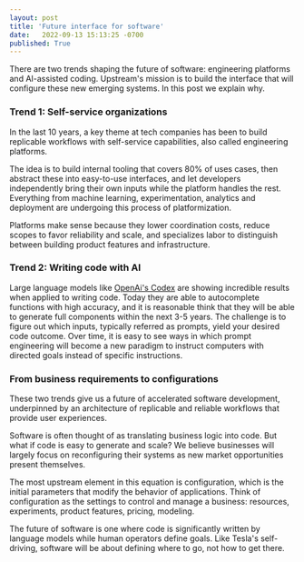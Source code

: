 ```yaml
---
layout: post
title: 'Future interface for software'
date:   2022-09-13 15:13:25 -0700
published: True 
---
```


There are two trends shaping the future of software: engineering platforms and AI-assisted coding. 
Upstream's mission is to build the interface that will configure these new emerging systems. In this post we explain why. 

### Trend 1: Self-service organizations

In the last 10 years, a key theme at tech companies has been to build replicable workflows with self-service capabilities, also called engineering platforms. 

The idea is to build internal tooling that covers 80% of uses cases, then abstract these into easy-to-use interfaces, and let developers independently bring their own inputs while the platform handles the rest. Everything from machine learning, experimentation, analytics and deployment are undergoing this process of platformization.

Platforms make sense because they lower coordination costs, reduce scopes to favor reliability and scale, and specializes labor to distinguish between building product features and infrastructure. 

### Trend 2: Writing code with AI 

Large language models like [OpenAi's Codex](https://openai.com/blog/openai-codex/) are showing incredible results when applied to writing code. Today they are able to autocomplete functions with high accuracy, and it is reasonable think that they will be able to generate full components within the next 3-5 years. The challenge is to figure out which inputs, typically referred as prompts, yield your desired code outcome. Over time, it is easy to see ways in which prompt engineering will become a new paradigm to instruct computers with directed goals instead of specific instructions.

### From business requirements to configurations

These two trends give us a future of accelerated software development, underpinned by an architecture of replicable and reliable workflows that provide user experiences. 

Software is often thought of as translating business logic into code. But what if code is easy to generate and scale? We believe businesses will largely focus on reconfiguring their systems as new market opportunities present themselves.

The most upstream element in this equation is configuration, which is the initial parameters that modify the behavior of applications. Think of configuration as the settings to control and manage a business: resources, experiments, product features, pricing, modeling.

The future of software is one where code is significantly written by language models while human operators define goals. Like Tesla's self-driving, software will be about defining where to go, not how to get there. 

